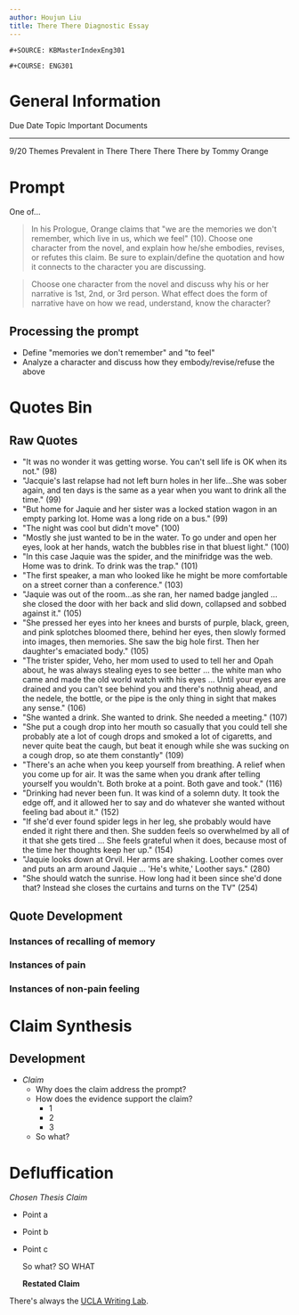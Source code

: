 ```yaml
---
author: Houjun Liu
title: There There Diagnostic Essay
---
```


```{=org}
#+SOURCE: KBMasterIndexEng301
```
```{=org}
#+COURSE: ENG301
```
# General Information

  Due Date   Topic                             Important Documents
  ---------- --------------------------------- -----------------------------
  9/20       Themes Prevalent in There There   There There by Tommy Orange

# Prompt

One of...

> In his Prologue, Orange claims that \"we are the memories we don't
> remember, which live in us, which we feel\" (10). Choose one character
> from the novel, and explain how he/she embodies, revises, or refutes
> this claim. Be sure to explain/define the quotation and how it
> connects to the character you are discussing.

> Choose one character from the novel and discuss why his or her
> narrative is 1st, 2nd, or 3rd person. What effect does the form of
> narrative have on how we read, understand, know the character?

## Processing the prompt

-   Define \"memories we don\'t remember\" and \"to feel\"
-   Analyze a character and discuss how they embody/revise/refuse the
    above

# Quotes Bin

## Raw Quotes

-   \"It was no wonder it was getting worse. You can\'t sell life is OK
    when its not.\" (98)
-   \"Jacquie\'s last relapse had not left burn holes in her life...She
    was sober again, and ten days is the same as a year when you want to
    drink all the time.\" (99)
-   \"But home for Jaquie and her sister was a locked station wagon in
    an empty parking lot. Home was a long ride on a bus.\" (99)
-   \"The night was cool but didn\'t move\" (100)
-   \"Mostly she just wanted to be in the water. To go under and open
    her eyes, look at her hands, watch the bubbles rise in that bluest
    light.\" (100)
-   \"In this case Jaquie was the spider, and the minifridge was the
    web. Home was to drink. To drink was the trap.\" (101)
-   \"The first speaker, a man who looked like he might be more
    comfortable on a street corner than a conference.\" (103)
-   \"Jaquie was out of the room...as she ran, her named badge jangled
    ... she closed the door with her back and slid down, collapsed and
    sobbed against it.\" (105)
-   \"She pressed her eyes into her knees and bursts of purple, black,
    green, and pink splotches bloomed there, behind her eyes, then
    slowly formed into images, then memories. She saw the big hole
    first. Then her daughter\'s emaciated body.\" (105)
-   \"The trister spider, Veho, her mom used to used to tell her and
    Opah about, he was always stealing eyes to see better ... the white
    man who came and made the old world watch with his eyes ... Until
    your eyes are drained and you can\'t see behind you and there\'s
    nothnig ahead, and the nedele, the bottle, or the pipe is the only
    thing in sight that makes any sense.\" (106)
-   \"She wanted a drink. She wanted to drink. She needed a
    meeting.\" (107)
-   \"She put a cough drop into her mouth so casually that you could
    tell she probably ate a lot of cough drops and smoked a lot of
    cigaretts, and never quite beat the caugh, but beat it enough while
    she was sucking on a cough drop, so ate them constantly\" (109)
-   \"There\'s an ache when you keep yourself from breathing. A relief
    when you come up for air. It was the same when you drank after
    telling yourself you wouldn\'t. Both broke at a point. Both gave and
    took.\" (116)
-   \"Drinking had never been fun. It was kind of a solemn duty. It took
    the edge off, and it allowed her to say and do whatever she wanted
    without feeling bad about it.\" (152)
-   \"If she\'d ever found spider legs in her leg, she probably would
    have ended it right there and then. She sudden feels so overwhelmed
    by all of it that she gets tired ... She feels grateful when it
    does, because most of the time her thoughts keep her up.\" (154)
-   \"Jaquie looks down at Orvil. Her arms are shaking. Loother comes
    over and puts an arm around Jaquie ... \'He\'s white,\' Loother
    says.\" (280)
-   \"She should watch the sunrise. How long had it been since she\'d
    done that? Instead she closes the curtains and turns on the
    TV\" (254)

## Quote Development

### Instances of recalling of memory

### Instances of pain

### Instances of non-pain feeling

# Claim Synthesis

## Development

-   *Claim*
    -   Why does the claim address the prompt?
    -   How does the evidence support the claim?
        -   1
        -   2
        -   3
    -   So what?

# Defluffication

*Chosen Thesis Claim*

-   Point a

-   Point b

-   Point c

    So what? SO WHAT

    **Restated Claim**

There\'s always the [UCLA Writing
Lab](https://wp.ucla.edu/wp-content/uploads/2016/01/UWC_handouts_What-How-So-What-Thesis-revised-5-4-15-RZ.pdf).
